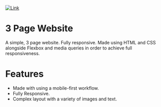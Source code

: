 [![Link](https://img.shields.io/badge/Live%20Link-8A2BE2)](https://dimitrisboutakoglou.github.io/website-responsive-mockup/)

# 3 Page Website

A simple, 3 page website. Fully responsive. Made using HTML and CSS alongside Flexbox and media queries in order to achieve full responsiveness.

# Features

- Made with using a mobile-first workflow.
- Fully Responsive.
- Complex layout with a variety of images and text.
